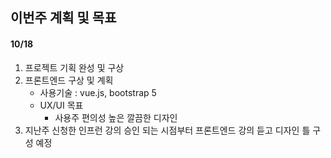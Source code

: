 ## 이번주 계획 및 목표

#### 10/18

1. 프로젝트 기획 완성 및 구상
2. 프론트엔드 구상 및 계획
   - 사용기술 : vue.js, bootstrap 5
   - UX/UI 목표 
     - 사용주 편의성 높은 깔끔한 디자인
3. 지난주 신청한 인프런 강의 승인 되는 시점부터 프론트엔드 강의 듣고 디자인 틀 구성 예정